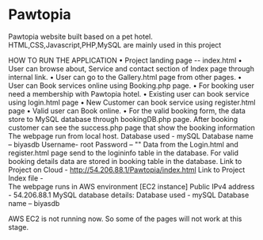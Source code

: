 # Pawtopia
Pawtopia website built based on a pet hotel. HTML,CSS,Javascript,PHP,MySQL are mainly used in this project

 HOW TO RUN THE APPLICATION
•	Project landing page -- index.html
•	User can browse about, Service and contact section of Index page through internal link.
•	User can go to the Gallery.html page from other pages.
•	User can Book services online using Booking.php page.
•	For booking user need a membership with Pawtopia hotel.
•	Existing user can book service using login.html page
•	New Customer can book service using register.html page
•	Valid user can Book online.
•	For the valid booking form, the data store to MySQL database through bookingDB.php page.
After booking customer can see the success.php page that show the booking information
The webpage run from local host.
Database used - mySQL
Database name – biyasdb
Username- root
Password – ""
Data from the Login.html and register.html page send to the logininfo table in the database.
For valid booking details data are stored in booking table in the database.
Link to Project on Cloud  - http://54.206.88.1/Pawtopia/index.html
Link to Project Index file -  
The webpage runs in AWS environment [EC2 instance]
Public IPv4 address - 54.206.88.1
MySQL database details:
Database used - mySQL
Database name – biyasdb

AWS EC2 is not running now. So some of the pages will not work at this stage.
